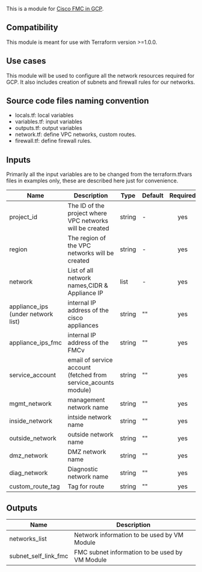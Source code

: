 This is a module for [Cisco FMC in GCP](https://www.cisco.com/c/en/us/td/docs/security/firepower/quick_start/fmcv/fpmc-virtual/fpmc-virtual-gcp.html). 


## Compatibility

This module is meant for use with Terraform version >=1.0.0.

## Use cases
This module will be used to configure all the network resources required for GCP. It also includes creation of subnets and firewall rules for our networks.

## Source code files naming convention

* locals.tf: local variables
* variables.tf: input variables
* outputs.tf: output variables
* network.tf: define VPC networks, custom routes.
* firewall.tf: define firewall rules.

## Inputs

Primarily all the input variables are to be changed from the terraform.tfvars files in examples only, these are described here just for convenience.

| Name | Description | Type | Default | Required |
|------|-------------|------|---------|:--------:|
| project_id | The ID of the project where VPC networks will be created | string | - | yes |
| region | The region of the VPC networks will be created | string | - | yes |
| network| List of all network names,CIDR & Appliance IP | list| - | yes |
| appliance_ips (under network list)| internal IP address of the cisco appliances | string | "" | yes|
| appliance_ips_fmc| internal IP address of the FMCv | string | "" | yes|
| service_account| email of service account (fetched from service_acounts module) | string | "" | yes|
| mgmt_network|management network name | string | "" | yes|
| inside_network|intside network name | string | "" | yes|
| outside_network|outside network name | string | "" | yes|
| dmz_network|DMZ network name| string | "" | yes|
| diag_network|Diagnostic network name| string | "" | yes|
| custom_route_tag|Tag for route | string | "" | yes|

## Outputs

| Name | Description |
|------|-------------|
| networks_list | Network information to be used by VM Module |
| subnet_self_link_fmc| FMC subnet information to be used by VM Module|